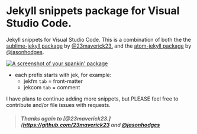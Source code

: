 # Jekyll snippets package for Visual Studio Code.

Jekyll snippets for Visual Studio Code. This is a combination of both the the [sublime-jekyll package](https://github.com/23maverick23/sublime-jekyll)
by [@23maverick23.](https://github.com/23maverick23) and the [atom-jekyll package](https://atom.io/packages/jekyll-snippets) by [@jasonhodges](https://github.com/jasonhodges). 

[![A screenshot of your spankin' package](http://jekyllrb.com/img/logo-2x.png)](http://jekyllrb.com)

- each prefix starts with jek, for example:
  - jekfm `tab` = front-matter
  - jekcom  `tab` = comment


I have plans to continue adding more snippets, but PLEASE feel free to contribute and/or file issues with requests.


> ##### Thanks again to [@23maverick23.](https://github.com/23maverick23 and [@jasonhodges](https://github.com/jasonhodges)
